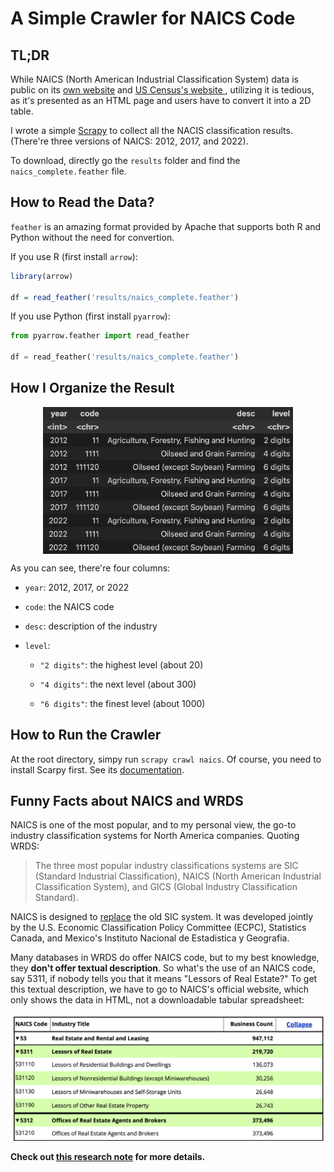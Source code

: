# A Simple Crawler for NAICS Code

## TL;DR

While NAICS (North American Industrial Classification System) data is public on its [own website](https://www.naics.com/search/) and [US Census's website ](https://www.census.gov/naics/?58967?yearbck=2022), utilizing it is tedious, as it's presented as an HTML page and users have to convert it into a 2D table. 

I wrote a simple [Scrapy](https://scrapy.org/) to collect all the NACIS classification results. (There're three versions of NAICS: 2012, 2017, and 2022).

To download, directly go the `results` folder and find the `naics_complete.feather` file.

## How to Read the Data?
`feather` is an amazing format provided by Apache that supports both R and Python without the need for convertion. 

If you use R (first install `arrow`):
```r
library(arrow)

df = read_feather('results/naics_complete.feather')
```

If you use Python (first install `pyarrow`):
```python
from pyarrow.feather import read_feather

df = read_feather('results/naics_complete.feather')
```

## How I Organize the Result
<div style="display: flex; justify-content: center;">
    <img src="images/img-2.png" alt="Preview of the results" width="400">
</div>

As you can see, there're four columns:

- `year`: 2012, 2017, or 2022

- `code`: the NAICS code

- `desc`: description of the industry

- `level`: 
    - `"2 digits"`: the highest level (about 20)

    - `"4 digits"`: the next level (about 300)

    - `"6 digits"`: the finest level (about 1000)


## How to Run the Crawler

At the root directory, simpy run `scrapy crawl naics`. Of course, you need to install Scarpy first. See its [documentation](https://scrapy.org/).

## Funny Facts about NAICS and WRDS

NAICS is one of the most popular, and to my personal view, the go-to industry classification systems for North America companies. Quoting WRDS:

> The three most popular industry classifications systems are SIC (Standard Industrial Classification), NAICS (North American Industrial Classification System), and GICS (Global Industry Classification Standard).

NAICS is designed to [replace](https://www.census.gov/naics/?99967) the old SIC system. It was developed jointly by the U.S. Economic Classification Policy Committee (ECPC), Statistics Canada, and Mexico's Instituto Nacional de Estadistica y Geografia.

Many databases in WRDS do offer NAICS code, but to my best knowledge, they **don't offer textual description**. So what's the use of an NAICS code, say 5311, if nobody tells you that it means "Lessors of Real Estate?" To get this textual description, we have to go to NAICS's official website, which only shows the data in HTML, not a downloadable tabular spreadsheet:

![Alt Text](images/img-1.png)


**Check out [this research note](https://yuzhu.run/naics/) for more details.**